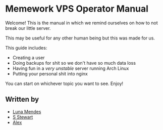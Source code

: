 # Memework VPS Operator Manual

Welcome! This is the manual in which we remind ourselves on how to not break our little server.

This may be useful for any other human being but this was made for us.

This guide includes: 

 - Creating a user
 - Doing backups for shit so we don't have so much data loss
 - Having fun in a *very unstable* server running Arch Linux
 - Putting your personal shit into nginx
  
You can start on whichever topic you want to see. Enjoy!

## Written by
 - [Luna Mendes](https://github.com/lnmds)
 - [S Stewart](https://github.com/tilda)
 - [Alex](https://github.com/mralext20)

